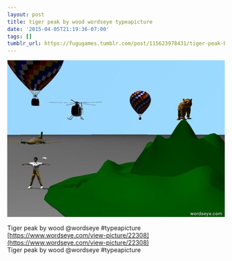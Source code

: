 ```yaml
---
layout: post
title: tiger peak by wood wordseye typeapicture
date: '2015-04-05T21:19:36-07:00'
tags: []
tumblr_url: https://fugugames.tumblr.com/post/115623978431/tiger-peak-by-wood-wordseye-typeapicture
---
```

 ![](/tumblr_files/tumblr_nmd2coqOou1tgne1po1_640.jpg)  

Tiger peak by wood @wordseye #typeapicture  
[https://www.wordseye.com/view-picture/22308](https://www.wordseye.com/view-picture/22308)  
Tiger peak by wood @wordseye #typeapicture

